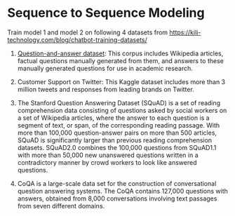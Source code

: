 # Sequence to Sequence Modeling 

Train model 1 and model 2 on  following 4 datasets from https://kili-technology.com/blog/chatbot-training-datasets/

1.  [Question-and-answer dataset](Question_Answer_Seq_2_Seq/data): This corpus includes Wikipedia articles, factual questions manually generated from them, and answers to these manually generated questions for use in academic research.

2. Customer Support on Twitter: This Kaggle dataset includes more than 3 million tweets and responses from leading brands on Twitter.

3. The Stanford Question Answering Dataset (SQuAD) is a set of reading comprehension data consisting of questions asked by social workers on a set of Wikipedia articles, where the answer to each question is a segment of text, or span, of the corresponding reading passage. With more than 100,000 question-answer pairs on more than 500 articles, SQuAD is significantly larger than previous reading comprehension datasets. SQuAD2.0 combines the 100,000 questions from SQuAD1.1 with more than 50,000 new unanswered questions written in a contradictory manner by crowd workers to look like answered questions.

4. CoQA is a large-scale data set for the construction of conversational question answering systems. The CoQA contains 127,000 questions with answers, obtained from 8,000 conversations involving text passages from seven different domains.
